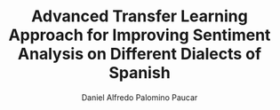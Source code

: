 ---
paperId: 11
author: Daniel Alfredo Palomino Paucar
publicationauthor: Palomino Paucar, D. A.
title: Advanced Transfer Learning Approach for Improving Sentiment Analysis on Different Dialects of Spanish
pdf: Poster_Palomino_Daniel.pdf
poster: --
alt: --
type: Poster
topic: FAT
link: --
conference: neurips
year: 2019
tags: neurips-2019
location: Vancouver, Canada
---
